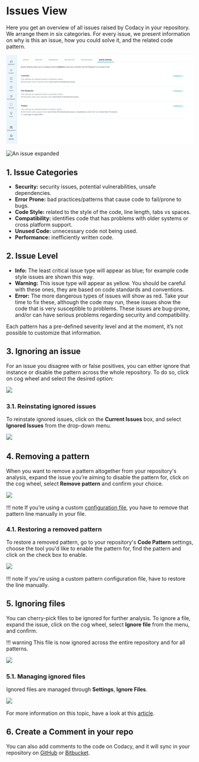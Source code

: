 # Issues View

Here you get an overview of all issues raised by Codacy in your repository. We arrange them in six categories. For every issue, we present information on why is this an issue, how you could solve it, and the related code pattern.

![The Issues View](../images/image-0.png)

![An issue expanded](../images/image-1.gif)

## 1. Issue Categories

-   **Security:** security issues, potential vulnerabilities, unsafe dependencies.
-   **Error** **Prone:** bad practices/patterns that cause code to fail/prone to bugs.
-   **Code Style:** related to the style of the code, line length, tabs vs spaces.
-   **Compatibility:** identifies code that has problems with older systems or cross platform support.
-   **Unused Code:** unnecessary code not being used.
-   **Performance:** inefficiently written code.

## 2. Issue Level

-   **Info:** The least critical issue type will appear as blue; for example code style issues are shown this way.
-   **Warning:** This issue type will appear as yellow. You should be careful with these ones, they are based on code standards and conventions.
-   **Error:** The more dangerous types of issues will show as red. Take your time to fix these, although the code may run, these issues show the code that is very susceptible to problems. These issues are bug-prone, and/or can have serious problems regarding security and compatibility.

Each pattern has a pre-defined severity level and at the moment, it’s not possible to customize that information.

## 3. Ignoring an issue

For an issue you disagree with or false positives, you can either ignore that instance or disable the pattern across the whole repository. To do so, click on cog wheel and select the desired option:

![](../images/image-3.gif)

### 3.1. Reinstating ignored issues

To reinstate ignored issues, click on the **Current Issues** box, and select **Ignored Issues** from the drop-down menu.

![](../images/image-4.gif)

## 4. Removing a pattern

When you want to remove a pattern altogether from your repository's analysis, expand the issue you’re aiming to disable the pattern for, click on the cog wheel, select **Remove pattern** and confirm your choice.

![](../images/image-5.gif)

!!! note
    If you’re using a custom [configuration file](../repositories-configure/code-patterns.md#i-have-my-own-tool-configuration-file), you have to remove that pattern line manually in your file.

### 4.1. Restoring a removed pattern

To restore a removed pattern, go to your repository's **Code Pattern** settings, choose the tool you'd like to enable the pattern for, find the pattern and click on the check box to enable.

![](../images/image-6.gif)

!!! note
    If you're using a custom pattern configuration file, have to restore the line manually.

## 5. Ignoring files

You can cherry-pick files to be ignored for further analysis. To ignore a file, expand the issue, click on the cog wheel, select **Ignore file** from the menu, and confirm.

!!! warning
    This file is now ignored across the entire repository and for all patterns.

![](../images/image-7.gif)

### 5.1. Managing ignored files

Ignored files are managed through **Settings**, **Ignore Files**.

![](../images/image-8.gif)

For more information on this topic, have a look at this [article](../repositories-configure/ignore-files-from-codacy-analysis.md).

## 6. Create a Comment in your repo

You can also add comments to the code on Codacy, and it will sync in your repository on [GitHub](../repositories-configure/integrations/github-integration.md) or [Bitbucket](../repositories-configure/integrations/bitbucket-integration.md).
